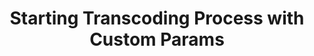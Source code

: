 ---
title: Starting Transcoding Process with Custom Params
position: 1.1
type: GET
description: 
parameters:
  - name: access token
    content: your token
content_markdown: |-
  This route is for starting transcoding process with custom parameters.

left_code_blocks:
  - code_block: |-
      curl https://api.qencode.com/v1/start_encode2 \
         -d task_token=b49e034d198262f1d5d15ed9f3cb8ee1 \
         -d payload="12345" \
         -d query='{"query": {
         "source": "https://qa.qencode.com/static/test_mini.mp4",
         "format": [
           {
             "output": "mp4",
             "destination": {
               "url":"s3://nyc3.digitaloceanspaces.com/qencode3/test/test_mini.mp4",
               "key":"abcde12345",
               "secret":"abcde12345",
               "permissions": "public-read"
             },
                   "framerate": "29.97",
                   "keyframe": "25",
                   "file_extension": "mp4",
                   "size": "360x240",
                   "video_codec_parameters": {
                     "vprofile": "baseline",
                     "level": "31",
                     "coder": "0",
                     "flags2": "-bpyramid+fastpskip-dct8x8",
                     "partitions": "+parti8x8+parti4x4+partp8x8+partb8x8",
                     "directpred": "2",
                     "me_method": "hex"
                   },
                   "start_time": "10",
                   "duration": "20",
                   "audio_bitrate": "64",
                   "audio_sample_rate": "44100",
                   "audio_channels_number": "2"
                 }
               ]
             }
            }

    title: CURL
    language: json

  - code_block: |-
      
    title: Postman
    language: json
right_code_blocks:
  - code_block: |-
      {"error":0,"status_url":"https:\/\/api.qencode.com\/v1\/status"}

    title: Response
    language: json
  - code_block: |-
      {
        "success": false,
        "result": null
      }
    title: Error
    language: json
---